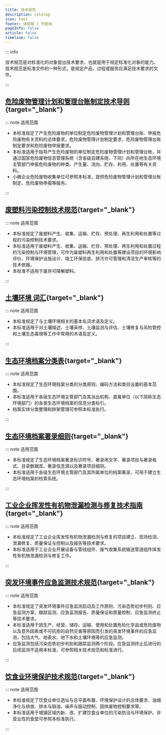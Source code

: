 ```yaml
---
title: 技术规范
description: catalog
icon: tool
footer: 讲规矩 | 守底线
pageInfo: false
article: false
timeline: false
---
```


::: info

技术规范是对标准化的对象提出技术要求，也就是用于规定标准化对象的能力。 技术规范是标准文件的一种形式，是规定产品，过程或服务应满足技术要求的文件。 

:::

## [危险废物管理计划和管理台账制定技术导则](/static/pdf/P8/HJ/HJ-1259-2022.pdf){target="_blank"}

<Badge text="尚未生效" type="note" /><Badge text="2022/10/01施行" type="danger" /><Badge text="HJ 1259-2022" type="tip" />

::: note 适用范围

- 本标准规定了产生危险废物的单位制定危险废物管理计划和管理台账、申报危险废物有关资料的总体要求，危险废物管理计划制定要求，危险废物管理台账制定要求和危险废物申报要求。
- 本标准适用于指导产生危险废物的单位制定危险废物管理计划和管理台账，并通过国家危险废物信息管理系统（含省级自建系统，下同）向所在地生态环境主管部门申报危险废物的种类、产生量、流向、贮存、利用、处置等有关资料。
- 小微企业危险废物收集单位可参照本标准，提供危险废物管理计划和管理台账制定、危险废物申报等服务。

:::

## [废塑料污染控制技术规范](/static/pdf/P8/HJ/HJ-364-2022.pdf){target="_blank"}

<Badge text="有效" type="info" /><Badge text="2022/05/31施行" type="danger" /><Badge text="HJ 364-2022" type="tip" />

::: note 适用范围

- 本标准规定了废塑料产生、收集、运输、贮存、预处理、再生利用和处置等过程的污染控制技术要求。
- 本标准适用于废塑料产生、收集、运输、贮存、预处理、再生利用和处置过程的污染控制与环境管理，可作为废塑料再生利用和处置等建设项目的环境影响评价、环境保护设施设计、竣工环保验收、排污许可管理和清洁生产审核等的技术依据。
- 本标准不适用于废弃可降解塑料。

:::

## [土壤环境 词汇](/static/pdf/P8/HJ/HJ-1231-2022.pdf){target="_blank"}

<Badge text="有效" type="info" /><Badge text="2022/08/01施行" type="danger" /><Badge text="HJ 1231-2022" type="tip" />

::: note 适用范围

- 本标准规定了与土壤环境相关的基本名词术语及定义。
- 本标准适用于对土壤描述、土壤采样、土壤监测与评估、土壤修复与风险管控和土壤生态毒理等工作中常用的术语及定义。

:::

## [生态环境档案分类表](/static/pdf/P8/HJ/HJ-7-2022.pdf){target="_blank"}

<Badge text="尚未生效" type="note" /><Badge text="2022/10/01施行" type="danger" /><Badge text="HJ 7-2022" type="tip" />

::: note 适用范围

- 本标准规定了生态环境档案分类的分类原则、编码方法和类目设置的基本范围。
- 本标准适用于各级生态环境主管部门及其派出机构、直属单位（以下简称生态环境部门）的各类生态环境档案的信息分类标引。
- 档案实体分类整理和排架管理可参照本标准执行。

:::

## [生态环境档案著录细则](/static/pdf/P8/HJ/HJ-9-2022.pdf){target="_blank"}

<Badge text="有效" type="info" /><Badge text="2022/03/15施行" type="danger" /><Badge text="HJ 9-2022" type="tip" />

::: note 适用范围

- 本标准规定了生态环境档案著录标识符号、著录用文字、著录项目与著录格式、目录数据库、著录信息源以及著录项目细则。
- 本标准适用于各级生态环境主管部门及其所属单位的档案著录，可用于建立生态环境档案的检索系统。

:::

## [工业企业挥发性有机物泄漏检测与修复技术指南](/static/pdf/P8/HJ/HJ-1230-2021.pdf){target="_blank"}

<Badge text="有效" type="info" /><Badge text="2022/04/01施行" type="danger" /><Badge text="HJ 1230-2021" type="tip" />

::: note 适用范围

- 本标准规定了工业企业挥发性有机物泄漏检测与修复的项目建立、现场检测、泄漏修复、质量保证与控制以及报告等技术要求。
- 本标准适用于工业企业开展设备与管线组件、废气收集系统输送管道组件挥发性有机物泄漏检测与修复工作。

:::

## [突发环境事件应急监测技术规范](/static/pdf/P8/HJ/HJ-589-2021.pdf){target="_blank"}

<Badge text="有效" type="info" /><Badge text="2022/03/01施行" type="danger" /><Badge text="HJ 589-2021" type="tip" />

::: note 适用范围

- 本标准规定了突发环境事件应急监测启动及工作原则、污染态势初步判别、应急监测方案、跟踪监测、应急监测报告、质量保证和质量控制、应急监测终止等技术要求。
- 本标准适用于因生产、经营、储存、运输、使用和处置危险化学品或危险废物以及意外因素或不可抗拒的自然灾害等原因而引发的突发环境事件的应急监测，包括大气、地表水、地下水和土壤环境等的应急监测。
- 应急监测包括污染态势初步判别和跟踪监测两个阶段。应急监测终止后进行的后续监测不适用本标准，可参照相关技术规范和标准进行。

:::

## [饮食业环境保护技术规范](/static/pdf/P8/HJ/HJ-554-2010.pdf){target="_blank"}

<Badge text="有效" type="info" /><Badge text="2010/04/01施行" type="danger" /><Badge text="HJ 554-2010" type="tip" />

::: note 适用范围

- 本标谁规定了饮食业单位选址与总平面布置、环境保护设计的总体要求、油烟净化与排放、排水与隔油、噪声与振动控制、固体废物控制要求等。
- 本标准适用于城镇区域内新、改、扩建饮食业单位的污染防治与环境保护。非营业性的食堂可参照本标准执行。

:::